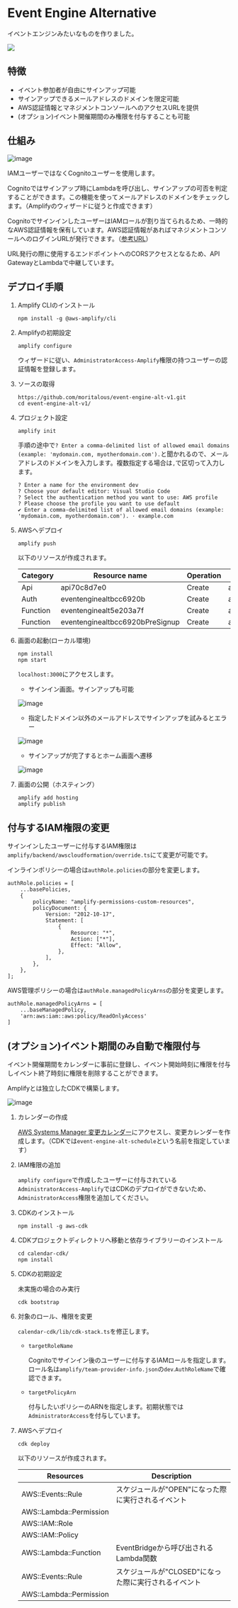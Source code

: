 # Event Engine Alternative

イベントエンジンみたいなものを作りました。

![](document/images/home.png)

## 特徴

* イベント参加者が自由にサインアップ可能
* サインアップできるメールアドレスのドメインを限定可能
* AWS認証情報とマネジメントコンソールへのアクセスURLを提供
* (オプション)イベント開催期間のみ権限を付与することも可能


## 仕組み

![image](document/images/architecture.png)

IAMユーザーではなくCognitoユーザーを使用します。

Cognitoではサインアップ時にLambdaを呼び出し、サインアップの可否を判定することができます。この機能を使ってメールアドレスのドメインをチェックします。（Amplifyのウィザードに従うと作成できます）

CognitoでサインインしたユーザーはIAMロールが割り当てられるため、一時的なAWS認証情報を保有しています。AWS認証情報があればマネジメントコンソールへのログインURLが発行できます。（[参考URL](https://docs.aws.amazon.com/ja_jp/IAM/latest/UserGuide/id_roles_providers_enable-console-custom-url.html)）

URL発行の際に使用するエンドポイントへのCORSアクセスとなるため、API GatewayとLambdaで中継しています。


## デプロイ手順

1. Amplify CLIのインストール

    ```
    npm install -g @aws-amplify/cli
    ```

1. Amplifyの初期設定

    ```
    amplify configure
    ```

    ウィザードに従い、`AdministratorAccess-Amplify`権限の持つユーザーの認証情報を登録します。

1. ソースの取得

    ```
    https://github.com/moritalous/event-engine-alt-v1.git
    cd event-engine-alt-v1/
    ```

1. プロジェクト設定

    ```
    amplify init
    ```

    手順の途中で`? Enter a comma-delimited list of allowed email domains (example: 'mydomain.com, myotherdomain.com').`と聞かれるので、メールアドレスのドメインを入力します。複数指定する場合は`,`で区切って入力します。

    ```
    ? Enter a name for the environment dev
    ? Choose your default editor: Visual Studio Code
    ? Select the authentication method you want to use: AWS profile
    ? Please choose the profile you want to use default
    ✔ Enter a comma-delimited list of allowed email domains (example: 'mydomain.com, myotherdomain.com'). · example.com
    ```

1. AWSへデプロイ

    ```
    amplify push
    ```

    以下のリソースが作成されます。

    | Category | Resource name | Operation | Provider plugin |
    | --- | --- | --- | --- |
    | Api | api70c8d7e0 | Create | awscloudformation |
    | Auth | eventenginealtbcc6920b | Create | awscloudformation |
    | Function | eventenginealt5e203a7f | Create | awscloudformation |
    | Function | eventenginealtbcc6920bPreSignup | Create | awscloudformation |


1. 画面の起動(ローカル環境)

    ```
    npm install
    npm start
    ```

    `localhost:3000`にアクセスします。

    * サインイン画面。サインアップも可能

    ![image](document/images/signin.png)

    * 指定したドメイン以外のメールアドレスでサインアップを試みるとエラー

    ![image](document/images/signup.png)

    * サインアップが完了するとホーム画面へ遷移

    ![image](document/images/home.png)

1. 画面の公開（ホスティング）

    ```
    amplify add hosting
    amplify publish
    ```


## 付与するIAM権限の変更

サインインしたユーザーに付与するIAM権限は`amplify/backend/awscloudformation/override.ts`にて変更が可能です。

インラインポリシーの場合は`authRole.policies`の部分を変更します。

```
authRole.policies = [
    ...basePolicies,
    {
        policyName: "amplify-permissions-custom-resources",
        policyDocument: {
            Version: "2012-10-17",
            Statement: [
                {
                    Resource: "*",
                    Action: ["*"],
                    Effect: "Allow",
                },
            ],
        },
    },
];
```

AWS管理ポリシーの場合は`authRole.managedPolicyArns`の部分を変更します。

```
authRole.managedPolicyArns = [
    ...baseManagedPolicy,
    'arn:aws:iam::aws:policy/ReadOnlyAccess'
]
```

## (オプション)イベント期間のみ自動で権限付与

イベント開催期間をカレンダーに事前に登録し、イベント開始時刻に権限を付与しイベント終了時刻に権限を削除することができます。

Amplifyとは独立したCDKで構築します。

![image](document/images/architecture2.png)


1. カレンダーの作成
    
    [AWS Systems Manager 変更カレンダー](https://ap-northeast-1.console.aws.amazon.com/systems-manager/change-calendar)にアクセスし、変更カレンダーを作成します。（CDKでは`event-engine-alt-schedule`という名前を指定しています）

1. IAM権限の追加

    `amplify configure`で作成したユーザーに付与されている`AdministratorAccess-Amplify`ではCDKのデプロイができないため、`AdministratorAccess`権限を追加してください。

1. CDKのインストール

    ```
    npm install -g aws-cdk
    ```

1. CDKプロジェクトディレクトリへ移動と依存ライブラリーのインストール

    ```
    cd calendar-cdk/
    npm install
    ```

1. CDKの初期設定

    未実施の場合のみ実行

    ```
    cdk bootstrap
    ```

1. 対象のロール、権限を変更

    `calendar-cdk/lib/cdk-stack.ts`を修正します。

    * `targetRoleName`

        Cognitoでサインイン後のユーザーに付与するIAMロールを指定します。ロール名は`amplify/team-provider-info.json`の`dev`.`AuthRoleName`で確認できます。

    * `targetPolicyArn`

        付与したいポリシーのARNを指定します。初期状態では`AdministratorAccess`を付与しています。

1. AWSへデプロイ

    ```
    cdk deploy
    ```

    以下のリソースが作成されます。

    | Resources |Description |
    | --- | --- |
    | AWS::Events::Rule | スケジュールが"OPEN"になった際に実行されるイベント |
    | AWS::Lambda::Permission | 
    | AWS::IAM::Role |
    | AWS::IAM::Policy |
    | AWS::Lambda::Function | EventBridgeから呼び出されるLambda関数
    | AWS::Events::Rule | スケジュールが"CLOSED"になった際に実行されるイベント |
    | AWS::Lambda::Permission |
